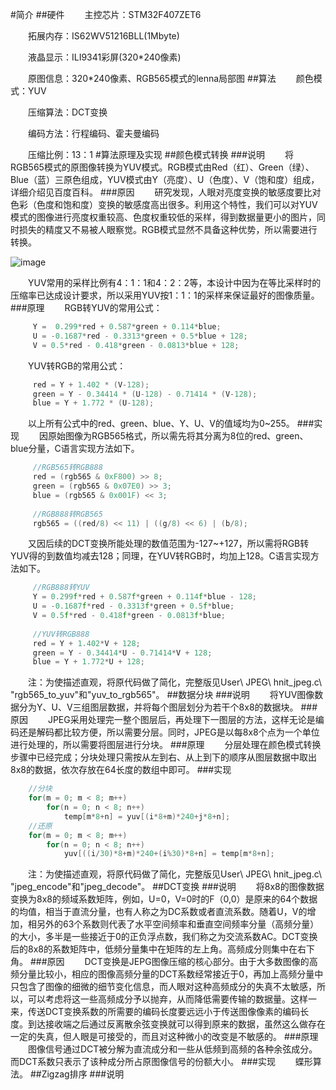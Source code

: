 #简介
##硬件
&emsp;&emsp;主控芯片：STM32F407ZET6

&emsp;&emsp;拓展内存：IS62WV51216BLL(1Mbyte)

&emsp;&emsp;液晶显示：ILI9341彩屏(320*240像素)

&emsp;&emsp;原图信息：320*240像素、RGB565模式的lenna局部图
##算法
&emsp;&emsp;颜色模式：YUV

&emsp;&emsp;压缩算法：DCT变换

&emsp;&emsp;编码方法：行程编码、霍夫曼编码

&emsp;&emsp;压缩比例：13：1
#算法原理及实现
##颜色模式转换
###说明
&emsp;&emsp;将RGB565模式的原图像转换为YUV模式。RGB模式由Red（红）、Green（绿）、Blue（蓝）三原色组成，YUV模式由Y（亮度）、U（色度）、V（饱和度）组成，详细介绍见百度百科。
###原因
&emsp;&emsp;研究发现，人眼对亮度变换的敏感度要比对色彩（色度和饱和度）变换的敏感度高出很多。利用这个特性，我们可以对YUV模式的图像进行亮度权重较高、色度权重较低的采样，得到数据量更小的图片，同时损失的精度又不易被人眼察觉。RGB模式显然不具备这种优势，所以需要进行转换。

![image](https://github.com/HuffieWang/JPEG/tree/master/DATA/lenna.jpg)

&emsp;&emsp;YUV常用的采样比例有4：1：1和4：2：2等，本设计中因为在等比采样时的压缩率已达成设计要求，所以采用YUV按1：1：1的采样来保证最好的图像质量。
###原理
&emsp;&emsp;RGB转YUV的常用公式：
```C
     Y =  0.299*red + 0.587*green + 0.114*blue; 
     U = -0.1687*red - 0.3313*green + 0.5*blue + 128;
     V = 0.5*red - 0.418*green - 0.0813*blue + 128; 
```
&emsp;&emsp;YUV转RGB的常用公式：
```C
     red = Y + 1.402 * (V-128);
     green = Y - 0.34414 * (U-128) - 0.71414 * (V-128);
     blue = Y + 1.772 * (U-128);
```
&emsp;&emsp;以上所有公式中的red、green、blue、Y、U、V的值域均为0~255。
###实现
&emsp;&emsp;因原始图像为RGB565格式，所以需先将其分离为8位的red、green、blue分量，C语言实现方法如下。
```C
     //RGB565转RGB888
     red = (rgb565 & 0xF800) >> 8;   
     green = (rgb565 & 0x07E0) >> 3;
     blue = (rgb565 & 0x001F) << 3;
     
     //RGB888转RGB565
     rgb565 = ((red/8) << 11) | ((g/8) << 6) | (b/8);
```
&emsp;&emsp;又因后续的DCT变换所能处理的数值范围为-127~+127，所以需将RGB转YUV得的到数值均减去128；同理，在YUV转RGB时，均加上128。C语言实现方法如下。
```C
     //RGB888转YUV
     Y = 0.299f*red + 0.587f*green + 0.114f*blue - 128; 
     U = -0.1687f*red - 0.3313f*green + 0.5f*blue;             
     V = 0.5f*red - 0.418f*green - 0.0813f*blue; 
     
     //YUV转RGB888
     red = Y + 1.402*V + 128;
     green = Y - 0.34414*U - 0.71414*V + 128;
     blue = Y + 1.772*U + 128;
```
&emsp;&emsp;注：为使描述直观，将原代码做了简化，完整版见User\ JPEG\ hnit_jpeg.c\ "rgb565_to_yuv"和"yuv_to_rgb565"。
##数据分块
###说明
&emsp;&emsp;将YUV图像数据分为Y、U、V三组图层数据，并将每个图层划分为若干个8x8的数据块。
###原因
&emsp;&emsp;JPEG采用处理完一整个图层后，再处理下一图层的方法，这样无论是编码还是解码都比较方便，所以需要分层。同时，JPEG是以每8x8个点为一个单位进行处理的，所以需要将图层进行分块。
###原理
&emsp;&emsp;分层处理在颜色模式转换步骤中已经完成；分块处理只需按从左到右、从上到下的顺序从图层数据中取出8x8的数据，依次存放在64长度的数组中即可。
###实现
```C
    //分块
    for(m = 0; m < 8; m++)
        for(n = 0; n < 8; n++)
            temp[m*8+n] = yuv[(i*8+m)*240+j*8+n];
    //还原
    for(m = 0; m < 8; m++)
        for(n = 0; n < 8; n++)
            yuv[((i/30)*8+m)*240+(i%30)*8+n] = temp[m*8+n];
```
&emsp;&emsp;注：为使描述直观，将原代码做了简化，完整版见User\ JPEG\ hnit_jpeg.c\ "jpeg_encode"和"jpeg_decode"。
##DCT变换
###说明
&emsp;&emsp;将8x8的图像数据变换为8x8的频域系数矩阵，例如，U=0，V=0时的F（0,0）是原来的64个数据的均值，相当于直流分量，也有人称之为DC系数或者直流系数。随着U，V的增加，相另外的63个系数则代表了水平空间频率和垂直空间频率分量（高频分量）的大小，多半是一些接近于0的正负浮点数，我们称之为交流系数AC。DCT变换后的8x8的系数矩阵中，低频分量集中在矩阵的左上角。高频成分则集中在右下角。
###原因
&emsp;&emsp;DCT变换是JEPG图像压缩的核心部分。由于大多数图像的高频分量比较小，相应的图像高频分量的DCT系数经常接近于0，再加上高频分量中只包含了图像的细微的细节变化信息，而人眼对这种高频成分的失真不太敏感，所以，可以考虑将这一些高频成分予以抛弃，从而降低需要传输的数据量。这样一来，传送DCT变换系数的所需要的编码长度要远远小于传送图像像素的编码长度。到达接收端之后通过反离散余弦变换就可以得到原来的数据，虽然这么做存在一定的失真，但人眼是可接受的，而且对这种微小的改变是不敏感的。
###原理
&emsp;&emsp;图像信号通过DCT被分解为直流成分和一些从低频到高频的各种余弦成分。而DCT系数只表示了该种成分所占原图像信号的份额大小。
###实现
&emsp;&emsp;蝶形算法。
##Zigzag排序
###说明
